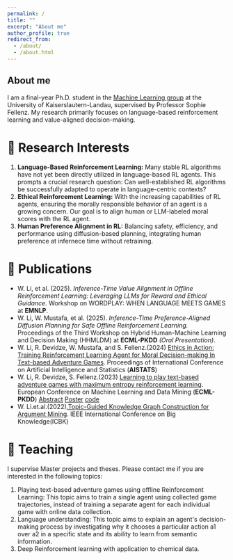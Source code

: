 ```yaml
---
permalink: /
title: ""
excerpt: "About me"
author_profile: true
redirect_from: 
  - /about/
  - /about.html
---
```

About me
------
I am a final-year Ph.D. student in the [Machine Learning group](https://ml.informatik.uni-kl.de) at the University of Kaiserslautern-Landau, supervised by Professor Sophie Fellenz. My research primarily focuses on language-based reinforcement learning and value-aligned decision-making.

🐣 Research Interests
======
1. <strong>Language-Based Reinforcement Learning:</strong> Many stable RL algorithms have not yet been directly utilized in language-based RL agents. This prompts a crucial research question: Can well-established RL algorithms be successfully adapted to operate in language-centric contexts?
2. <strong>Ethical Reinforcement Learning:</strong> With the increasing capabilities of RL agents, ensuring the morally responsible behavior of an agent is a growing concern. Our goal is to align human or LLM-labeled moral scores with the RL agent.
3. <strong>Human Preference Alignment in RL:</strong>  Balancing safety, efficiency, and performance using diffusion-based planning, integrating human preference at infernece time without retraining. 


🐥 Publications
======
- W. Li, et al. (2025). *Inference-Time Value Alignment in Offline Reinforcement Learning: Leveraging LLMs for Reward and Ethical Guidance.*  Workshop on WORDPLAY: WHEN LANGUAGE MEETS GAMES at **EMNLP**.
- W. Li, W. Mustafa, et al. (2025).  *Inference-Time Preference-Aligned Diffusion Planning for Safe Offline Reinforcement Learning.*  
  Proceedings of the Third Workshop on Hybrid Human-Machine Learning and Decision Making (HHMLDM) at **ECML-PKDD** *(Oral Presentation)*.
- W. Li, R. Devidze, W. Mustafa, and S. Fellenz.(2024) [Ethics in Action: Training Reinforcement Learning Agent for Moral Decision-making In Text-based Adventure Games](https://proceedings.mlr.press/v238/li24i.html). Proceedings of International Conference on Artificial Intelligence and Statistics (**AISTATS**)
-  W. Li, R. Devidze, S. Fellenz.(2023) [Learning to play text-based adventure games with maximum entropy reinforcement learning](https://arxiv.org/abs/2302.10720). European Conference on Machine Learning and Data Mining (**ECML-PKDD**) [Abstract](files/abstract1.pdf) [Poster](files/Poster_ECML_Text_based_Game.pdf) [code](https://github.com/WeichenLi1223/Text-based-adventure-games-using-SAC)
-  W. Li.et.al.(2022),[Topic-Guided Knowledge Graph Construction for Argument Mining](https://ieeexplore.ieee.org/document/9667720). IEEE International Conference on Big Knowledge(ICBK)



📝 Teaching 
======
I supervise Master projects and theses. Please contact me if you are interested in the following topics:
1. Playing text-based adventure games using offline Reinforcement Learning: This topic aims to train a single agent using collected game trajectories, instead of training a separate agent for each individual game with online data collection.
2. Language understanding: This topic aims to explain an agent's decision-making process by investigating why it chooses a particular action a1 over a2 in a specific state and its ability to learn from semantic information.
3. Deep Reinforcement learning with application to chemical data. 
